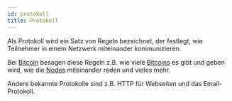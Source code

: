```yaml
---
id: protokoll
title: Protokoll
---
```


Als Protokoll wird ein Satz von Regeln bezeichnet, der festlegt, wie Teilnehmer in einem Netzwerk miteinander kommunizieren.

Bei [Bitcoin](../b/bitcoin) besagen diese Regeln z.B. wie viele [Bitcoins](../b/bitcoin) es gibt und geben wird, wie die [Nodes](../n/node) miteinander reden und vieles mehr.

Andere bekannte Protokolle sind z.B. HTTP für Webseiten und das Email-Protokoll.
